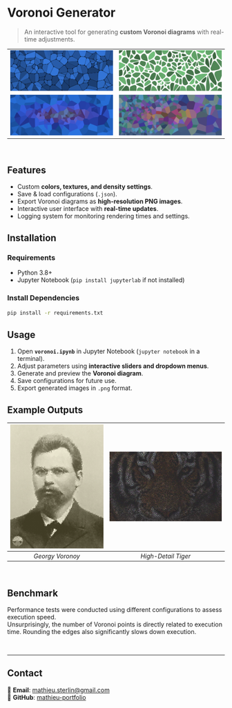 # Voronoi Generator
> An interactive tool for generating **custom Voronoi diagrams** with real-time adjustments.
<table style="border-collapse: collapse; border: none;">
  <tr>
    <td><img src="figures/example1.png" width="100%"></td>
    <td><img src="figures/example2.png" width="100%"></td>
  </tr>
  <tr>
    <td><img src="figures/example3.png" width="100%"></td>
    <td><img src="figures/example4.png" width="100%"></td>
  </tr>
</table>

<br>

## Features
- Custom **colors, textures, and density settings**.
- Save & load configurations (`.json`).
- Export Voronoi diagrams as **high-resolution PNG images**.
- Interactive user interface with **real-time updates**.
- Logging system for monitoring rendering times and settings.

## Installation

### Requirements
- Python 3.8+  
- Jupyter Notebook (`pip install jupyterlab` if not installed)

### Install Dependencies
```bash
pip install -r requirements.txt
```

## Usage
1. Open **`voronoi.ipynb`** in Jupyter Notebook (`jupyter notebook` in a terminal).
2. Adjust parameters using **interactive sliders and dropdown menus**.
3. Generate and preview the **Voronoi diagram**.
4. Save configurations for future use.
5. Export generated images in `.png` format.

## Example Outputs
| ![Voronoi](figures/Gregory-Voronoy_high-detail.png) | ![Tiger](figures/tiger_stylized.png) |
|:--------------------------------------------------:|:------------------------------------:|
| *Georgy Voronoy* | *High-Detail Tiger* |


<br>

## Benchmark

Performance tests were conducted using different configurations to assess execution speed.  
Unsurprisingly, the number of Voronoi points is directly related to execution time. Rounding the edges also significantly slows down execution.


<br>

---

## Contact
📩 **Email**: [mathieu.sterlin@gmail.com](mailto:mathieu.sterlin@gmail.com)  
🐙 **GitHub**: [mathieu-portfolio](https://github.com/mathieu-portfolio/)

